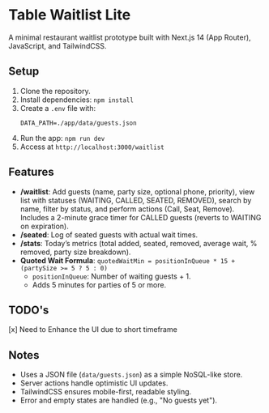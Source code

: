 # Table Waitlist Lite

A minimal restaurant waitlist prototype built with Next.js 14 (App Router), JavaScript, and TailwindCSS.

## Setup

1. Clone the repository.
2. Install dependencies: `npm install`
3. Create a `.env` file with:
   ```
   DATA_PATH=./app/data/guests.json
   ```
4. Run the app: `npm run dev`
5. Access at `http://localhost:3000/waitlist`

## Features

- **/waitlist**: Add guests (name, party size, optional phone, priority), view list with statuses (WAITING, CALLED, SEATED, REMOVED), search by name, filter by status, and perform actions (Call, Seat, Remove). Includes a 2-minute grace timer for CALLED guests (reverts to WAITING on expiration).
- **/seated**: Log of seated guests with actual wait times.
- **/stats**: Today’s metrics (total added, seated, removed, average wait, % removed, party size breakdown).
- **Quoted Wait Formula**: `quotedWaitMin = positionInQueue * 15 + (partySize >= 5 ? 5 : 0)`
  - `positionInQueue`: Number of waiting guests + 1.
  - Adds 5 minutes for parties of 5 or more.

## TODO's

[x] Need to Enhance the UI due to short timeframe

## Notes

- Uses a JSON file (`data/guests.json`) as a simple NoSQL-like store.
- Server actions handle optimistic UI updates.
- TailwindCSS ensures mobile-first, readable styling.
- Error and empty states are handled (e.g., "No guests yet").
